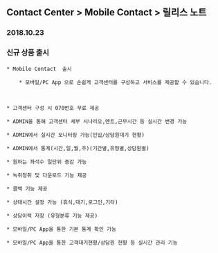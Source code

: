 ## Contact Center > Mobile Contact > 릴리스 노트

### 2018.10.23



### 신규 상품 출시



    * Mobile Contact  출시

        * 모바일/PC App 으로 손쉽게 고객센터를 구성하고 서비스를 제공할 수 있습니다. 



    * 고객센터 구성 시 070번호 무료 제공

    * ADMIN을 통해 고객센터 세부 시나리오,멘트,근무시간 등 실시간 변경 가능

    * ADMIN에서 실시간 모니터링 가능(인입/상담원대기 현황)

    * ADMIN에서 통계(시간,일,월,주)(기간별,유형별,상담원별)

    * 원하는 좌석수 일단위 증감 가능

    * 녹취청취 및 다운로드 기능 제공

    * 콜백 기능 제공

    * 상태시간 설정 가능 (휴식,대기,로그인,기타)

    * 상담이력 저장 (유형분류 기능 제공)

    * 모바일/PC App을 통한 기본 통계 확인 가능

    * 모바일/PC App을 통한 고객대기현황/상담원 현황 등 실시간 관리 기능
    
     
